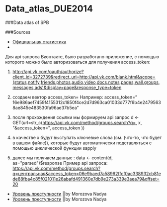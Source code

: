 Data_atlas_DUE2014
==================

###Data atlas of SPB



###Sources

- [Официальная статистика](http://gov.spb.ru/helper/new_stat/)
- 
Для api запроса Вконтакте, было разработано приложение, с помощью которого можно было авторизоваться для получения access_token: 

1. http://api.vk.com/oauth/authorize?client_id=3272739&redirect_uri=http://api.vk.com/blank.html&scope=(status,notify,friends,photos,audio,video,docs,notes,pages,wall,groups,messages,ads)&display=page&response_type=token

2. создаем вектор access_token=
Например: access_token=” 16e986aef7459f4155312c1850f4ce2d7d963ca01033d777f6b4e24795638ae845e483530fa96ae37b5ea”
3. после прохождения ссылки мы формируем api запрос
d <- GET(url=str_c(https://api.vk.com/method/groups.search?q=,  x, "&access_token=", access_token ))
4. в качестве x будут выступать ключевые слова (см. (что-то, что будет в вашем файле)),  которые будут автоматически подставляться с помощью циклической функции sapply
5. далее мы получаем данные : data <- content(d, as="parsed")$response
Пример api запроса: 
https://api.vk.com/method/groups.search?q=центральная&access_token=06e9baed7a58962ffcf0ac338932cb81ede88fba4c85f021011e26abafd491360e7db9e273a339e3aea79&offset=20
- [Уровень преступности](http://crimestat.ru/opendata) ||by Morozova Nadya
- [Уровень преступности](https://rospravosudie.com/research/crime_map.html) ||by Morozova Nadya

